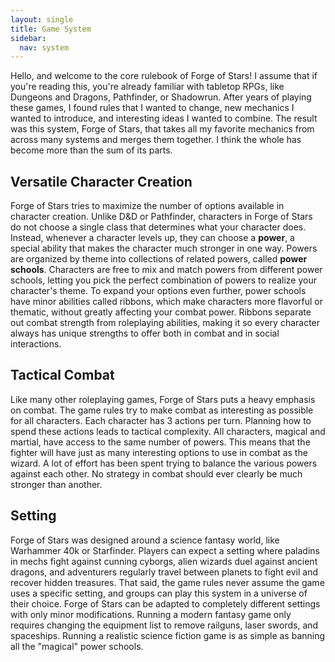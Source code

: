 ```yaml
---
layout: single
title: Game System
sidebar:
  nav: system
---
```


Hello, and welcome to the core rulebook of Forge of Stars! I assume that if you're reading this, you're already familiar with tabletop RPGs, like Dungeons and Dragons, Pathfinder, or Shadowrun. After years of playing these games, I found rules that I wanted to change, new mechanics I wanted to introduce, and interesting ideas I wanted to combine. The result was this system, Forge of Stars, that takes all my favorite mechanics from across many systems and merges them together. I think the whole has become more than the sum of its parts.

## Versatile Character Creation
Forge of Stars tries to maximize the number of options available in character creation. Unlike D&D or Pathfinder, characters in Forge of Stars do not choose a single class that determines what your character does. Instead, whenever a character levels up, they can choose a **power**, a special ability that makes the character much stronger in one way. Powers are organized by theme into collections of related powers, called **power schools**. Characters are free to mix and match powers from different power schools, letting you pick the perfect combination of powers to realize your character's theme.
To expand your options even further, power schools have minor abilities called ribbons, which make characters more flavorful or thematic, without greatly affecting your combat power. Ribbons separate out combat strength from roleplaying abilities, making it so every character always has unique strengths to offer both in combat and in social interactions.

## Tactical Combat
Like many other roleplaying games, Forge of Stars puts a heavy emphasis on combat. The game rules try to make combat as interesting as possible for all characters. Each character has 3 actions per turn. Planning how to spend these actions leads to tactical complexity. All characters, magical and martial, have access to the same number of powers. This means that the fighter will have just as many interesting options to use in combat as the wizard. A lot of effort has been spent trying to balance the various powers against each other. No strategy in combat should ever clearly be much stronger than another.

## Setting
Forge of Stars was designed around a science fantasy world, like Warhammer 40k or Starfinder. Players can expect a setting where paladins in mechs fight against cunning cyborgs, alien wizards duel against ancient dragons, and adventurers regularly travel between planets to fight evil and recover hidden treasures. That said, the game rules never assume the game uses a specific setting, and groups can play this system in a universe of their choice. Forge of Stars can be adapted to completely different settings with only minor modifications. Running a modern fantasy game only requires changing the equipment list to remove railguns, laser swords, and spaceships. Running a realistic science fiction game is as simple as banning all the "magical" power schools.
